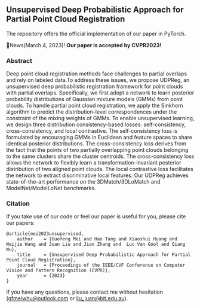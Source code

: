 ## Unsupervised Deep Probabilistic Approach for Partial Point Cloud Registration

The repository offers the official implementation of our paper in PyTorch.

:t-rex:News(March 4, 2023)!  **Our paper is accepted by CVPR2023!**

### Abstract
Deep point cloud registration methods face challenges to partial overlaps and rely on labeled data.To address these issues, we propose UDPReg, an unsupervised deep probabilistic registration framework for point clouds with partial overlaps. Specifically, we first adopt a network to learn posterior probability distributions of Gaussian mixture models (GMMs) from point clouds. To handle partial point cloud registration, we apply the Sinkhorn algorithm to predict the distribution-level correspondences under the constraint of the mixing weights of GMMs. To enable unsupervised learning, we design three distribution consistency-based losses: self-consistency, cross-consistency, and local contrastive. The self-consistency loss is formulated by encouraging GMMs in Euclidean and feature spaces to share identical posterior distributions. The cross-consistency loss derives from the fact that the points of two partially overlapping point clouds  belonging to the same clusters share the cluster centroids. The cross-consistency loss allows the network to flexibly learn a transformation-invariant posterior distribution of two aligned point clouds. 
The local contrastive loss facilitates the network to extract discriminative local features. Our UDPReg achieves state-of-the-art performance on the 3DMatch/3DLoMatch and ModelNet/ModelLoNet benchmarks.

### Citation

If you take use of our code or feel our paper is useful for you, please cite our papers:

```
@article{mei2023unsupervised,
    author    = {Guofeng Mei and Hao Tang and Xiaoshui Huang and Weijie Wang and Juan Liu and Jian Zhang and  Luc Van Gool and Qiang Wu},
    title     = {Unsupervised Deep Probabilistic Approach for Partial Point Cloud Registration},
    journal   = {Proceedings of the IEEE/CVF Conference on Computer Vision and Pattern Recognition (CVPR)},
    year      = {2023}
}
```

If you have any questions, please contact me without hesitation (gfmeiwhu@outlook.com or liu_juan@bit.edu.au).
